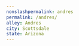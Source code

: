 ```yaml
---
﻿nonslashpermalink: andres
permalink: /andres/
alley: Andres
city: Scottsdale
state: Arizona
---
```

